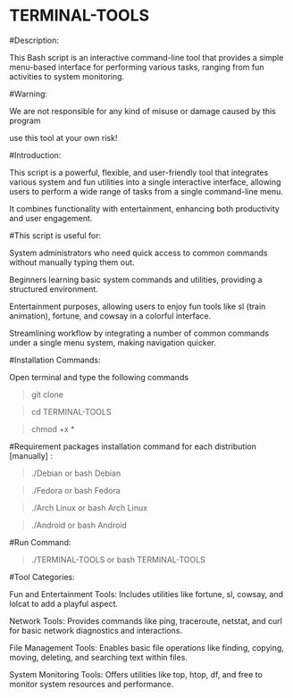 # TERMINAL-TOOLS

#Description:  

This Bash script is an interactive command-line tool that provides a simple menu-based interface for performing various tasks, ranging from fun activities to system monitoring.   

#Warning:   

We are not responsible for any kind of misuse or damage caused by this program   

use this tool at your own risk!  


#Introduction:  

This script is a powerful, flexible, and user-friendly tool that integrates various system and fun utilities into a single interactive interface, allowing users to perform a wide range of tasks from a single command-line menu.   

It combines functionality with entertainment, enhancing both productivity and user engagement.  

  
#This script is useful for:  

System administrators who need quick access to common commands without manually typing them out.  

Beginners learning basic system commands and utilities, providing a structured environment.  

Entertainment purposes, allowing users to enjoy fun tools like sl (train animation), fortune, and cowsay in a colorful interface.  

Streamlining workflow by integrating a number of common commands under a single menu system, making navigation quicker.  

  
#Installation Commands:  

Open terminal and type the following commands  


> git clone

> cd TERMINAL-TOOLS  

> chmod +x *  


  
#Requirement packages installation command for each distribution [manually] :  


> ./Debian or bash Debian   

> ./Fedora or bash Fedora   

> ./Arch Linux or bash Arch Linux  

> ./Android or bash Android 

  
#Run Command:  


> ./TERMINAL-TOOLS or bash TERMINAL-TOOLS  



#Tool Categories:

  
Fun and Entertainment Tools: Includes utilities like fortune, sl, cowsay, and lolcat to add a playful aspect.  

Network Tools: Provides commands like ping, traceroute, netstat, and curl for basic network diagnostics and interactions.  

File Management Tools: Enables basic file operations like finding, copying, moving, deleting, and searching text within files.  

System Monitoring Tools: Offers utilities like top, htop, df, and free to monitor system resources and performance.   
